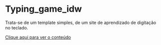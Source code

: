 # Typing_game_idw

Trata-se de um template simples, de um site de aprendizado de digitação no teclado.

[Clique aqui para ver o conteúdo](https://cavalcanteromar.github.io/typing_game_idw/)
